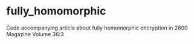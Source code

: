 # fully_homomorphic
Code accompanying article about fully homomorphic encryption in 2600 Magazine Volume 36:3
